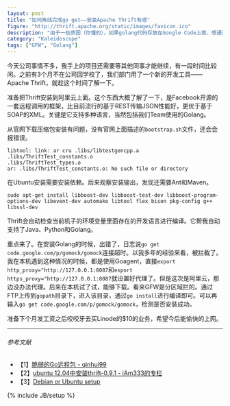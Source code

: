 ```yaml
---
layout: post
title: "如何离线完成go get——安装Apache Thrift有感"
figure: "http://thrift.apache.org/static/images/favicon.ico"
description: "由于一些原因（你懂的），如果golang代码存放在Google Code上面，想通过go get下载编译就是在骗自己。今天就通过一些方法解决了。做天朝的程序员不易，且行且珍惜吧。"
category: "Kaleidoscope"
tags: ["GFW", "Golang"]
---
```


今天公司事情不多，我手上的项目还需要等其他同事才能继续，有一段时间比较闲。之前有3个月不在公司回学校了，我们部门用了一个新的开发工具——Apache Thrift，就趁这个时间了解一下。

准备把Thrift安装到阿里云上面。这个东西大概了解了一下，是Facebook开源的一套远程调用的框架，比目前流行的基于REST传输JSON性能好，更优于基于SOAP的XML。关键是它支持多种语言，当然包括我们Team使用的Golang。

从官网下载压缩包安装有问题，没有官网上面描述的`bootstrap.sh`文件，还会会报错误。

	libtool: link: ar cru .libs/libtestgencpp.a .libs/ThriftTest_constants.o   
	.libs/ThriftTest_types.o  
	ar: .libs/ThriftTest_constants.o: No such file or directory  

在Ubuntu安装需要安装依赖。后来观察安装输出，发现还需要Ant和Maven。

	sudo apt-get install libboost-dev libboost-test-dev libboost-program-options-dev libevent-dev automake libtool flex bison pkg-config g++ libssl-dev

Thrift会自动检查当前机子的环境变量里面存在的开发语言进行编译。它帮我自动支持了Java、Python和Golang。

重点来了。在安装Golang的时候，出错了，日志说`go get code.google.com/p/gomock/gomock`连接超时。以我多年的经验来看，被拦截了。我在本机遇到这种情况的时候，都是使用Goagent，直接`export http_proxy="http://127.0.0.1:8087`和`export https_proxy="http://127.0.0.1:8087`就设置好代理了。但是这次是阿里云，那边没办法代理。后来在本机试了试，能够下载。看来GFW是分区域拦的。通过FTP上传到`gopath`目录下，进入该目录，通过`go install`进行编译即可。可以再输入`go get code.google.com/p/gomock/gomock`，检测是否安装成功。

准备下个月发工资之后咬咬牙去买Linode的$10的业务，希望今后能愉快的上网。

---

###### *参考文献*
+ 【1】[脆弱的Go远程包 - qinhui99](http://my.oschina.net/qinhui99/blog/66560)
+ 【2】[ubuntu 12.04中安装thrift-0.9.1 - iAm333的专栏](http://blog.csdn.net/iam333/article/details/18771945)
+ 【3】[Debian or Ubuntu setup](http://thrift.apache.org/docs/install/debian)

{% include JB/setup %}
